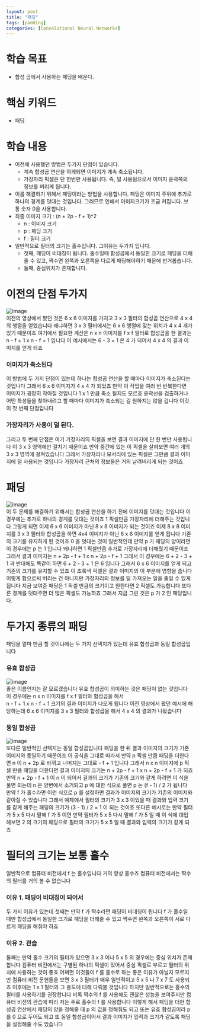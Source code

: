 ```yaml
---
layout: post
title: "패딩"
tags: [padding]
categories: [Convolutional Neural Networks]
---
```


# 학습 목표
- 합성 곱에서 사용하는 패딩을 배운다.

# 핵심 키워드
- 패딩

# 학습 내용
- 이전에 사용했던 방법은 두가지 단점이 있습니다.
  - 계속 합성곱 연산을 하게되면 이미지가 계속 축소됩니다.
  - 가장자리 픽셀은 단 한번만 사용됩니다. 즉, 덜 사용됨으로서 이미지 윤곽쪽의 정보를 버리게 됩니다.
- 이를 해결하기 위해서 패딩이라는 방법을 사용합니다. 패딩은 이미지 주위에 추가로 하나의 경계를 덧대는 것입니다. 그러므로 인해서 이미지크기가 조금 커집니다. 보통 숫자 0을 사용합니다.
- 최종 이미지 크기 : (n + 2p - f + 1)^2
  - n : 이미지 크기
  - p : 패딩 크기
  - f : 필터 크기
- 일반적으로 필터의 크기는 홀수입니다. 그이유는 두가지 입니다.
  - 첫째, 패딩이 비대칭이 됩니다. 홀수일때 합성곱에서 동일한 크기로 패딩을 더해줄 수 있고, 짝수면 왼쪽과 오른쪽을 다르게 패딩해야하기 때문에 번거롭습니다.
  - 둘째, 중심위치가 존재합니다.
  
# 이전의 단점 두가지
![image](https://user-images.githubusercontent.com/50114210/71306339-43035000-2422-11ea-8f54-bc93f8f51372.png)          
이전의 영상에서 봤던 것은 6 x 6 이미지를 가지고 3 x 3 필터의 합성곱 연산으로 4 x 4 의 행렬을 얻었습니다
왜냐하면 3 x 3 필터에서는 6 x 6 행렬에 맞는 위치가 4 x 4 개가 있기 때문이죠
여기에서 필요한 계산은 n x n 이미지를 f x f 필터로 합성곱을 한 결과는 n - f + 1 x n - f + 1 입니다
이 예시에서는 6 - 3 + 1 은 4 가 되어서 4 x 4 의 결과 이미지를 얻게 되죠

### 이미지가 축소된다
이 방법에 두 가지 단점이 있는데 하나는 합성곱 연산을 할 때마다 이미지가 축소된다는 것입니다
그래서 6 x 6 이미지가 4 x 4 가 되었죠
만약 이 작업을 여러 번 반복한다면 이미지가 굉장히 작아질 것입니다
1 x 1 만큼 축소 될지도 모르죠
윤곽선을 검출하거나 어떤 특성들을 찾아내려고 할 때마다 이미지가 축소되는 걸 원하지는 않을 겁니다
이것이 첫 번째 단점입니다

### 가장자리가 사용이 덜 된다.
그리고 두 번째 단점은 여기 가장자리의 픽셀을 보면 결과 이미지에 단 한 번만 사용됩니다
이 3 x 3 영역에만 걸치기 때문이죠
만약 중간에 있는 이 픽셀을 살펴보면 여러 개의 3 x 3 영역에 걸쳐있습니다
그래서 가장자리나 모서리에 있는 픽셀은 그만큼 결과 이미지에 덜 사용되는 것입니다
가장자리 근처의 정보들은 거의 날려버리게 되는 것이죠

# 패딩
![image](https://user-images.githubusercontent.com/50114210/71306350-51ea0280-2422-11ea-8e42-3c4676493a06.png)                 
이 두 문제를 해결하기 위해서는 합성곱 연산을 하기 전에 이미지를 덧대는 것입니다
이 경우에는 추가로 하나의 경계를 덧대는 것이죠
1 픽셀만큼 가장자리에 더해주는 것입니다
그렇게 되면 이제 6 x 6 이미지가 아닌 8 x 8 이미지가 되는 것이죠
이제 8 x 8 이미지를 3 x 3 필터와 합성곱을 하면
4x4 이미지가 아닌 6 x 6 이미지를 얻게 됩니다  기존의 크기를 유지하게 된 것이죠
0 을 덧대는 것이 일반적인데 만약 p 가 패딩의 양이라면 이 경우에는 p 는 1 입니다
왜냐하면 1 픽셀만큼 추가로 가장자리에 더해줬기 때문이죠
그래서 결과 이미지는 n + 2p - f + 1 x n + 2p - f + 1
그래서 이 경우에는 6 + 2 - 3 + 1 과 반대에도 똑같이 하면 6 + 2 - 3 + 1 은 6 입니다
그래서 6 x 6 이미지를 얻게 되고 기존의 크기를 유지할 수 있죠
이 초록색 픽셀은 결과 이미지의 이 부분에 영향을 줍니다
이렇게 함으로써 버리는 건 아니지만 가장자리의 정보를 덜 가져오는 일을 줄일 수 있게 됩니다
지금 보여준 패딩은 1 픽셀 만큼의 크기이고 원한다면 2 픽셀도 가능합니다
또다른 경계를 덧대주면 더 많은 픽셀도 가능하죠 그래서 지금 그린 것은 p 가 2 인 패딩입니다.            

# 두가지 종류의 패딩
패딩을 얼마 만큼 할 것이냐에는 두 가지 선택지가 있는데 유효 합성곱과 동일 합성곱입니다

### 유효 합성곱
![image](https://user-images.githubusercontent.com/50114210/71306356-65956900-2422-11ea-81d4-790352faff29.png)            
좋은 이름인지는 잘 모르겠습니다 유효 합성곱이 의미하는 것은 패딩이 없는 것입니다
이 경우에는 n x n 이미지를 f x f 필터와 합성곱을 해서         
n - f + 1 x n - f + 1 크기의 결과 이미지가 나오게 됩니다
이전 영상에서 봤던 예시에 해당하는데 6 x 6 이미지를  3 x 3 필터와
합성곱을 해서 4 x 4 의 결과가 나왔습니다

### 동일 합성곱
![image](https://user-images.githubusercontent.com/50114210/71306359-7514b200-2422-11ea-8dc2-e503a82fa519.png)              
또다른 일반적인 선택지는 동일 합성곱입니다
패딩을 한 뒤 결과 이미지의 크기가 기존 이미지와 동일하기 때문이죠
이 공식을 그대로 따라서 만약 p 픽셀 만큼 패딩을 더한다면
n 이 n + 2p 로 바뀌고 나머지는 그대로 - f + 1 입니다
그래서 n x n 이미지에 p 픽셀 만큼 패딩을 더한다면 결과 이미지의 크기는
n + 2p - f + 1 x n + 2p - f + 1 가 되죠
만약 n + 2p - f + 1 이 n 이 되어서 결과의 크기가 기존의
크기와 같게 하려면 이 식을 풀면 되는데 n 은 양변에서 소거되고
p 에 대한 식으로 풀면 p 는 (f - 1) / 2 가 됩니다
만약 f 가 홀수라면 이런 식으로 p 를 설정하면 결과가 이미지의 크기가
기존의 이미지와 같아질 수 있습니다
그래서 예제에서 필터의 크기가 3 x 3 이었을 때 결과와 입력 크기를 같게 해주는
패딩의 크기가 (3 - 1) / 2 = 1 이 되는 것이죠
또다른 예시로는 만약 필터가 5 x 5 다시 말해 f 가 5 이면
만약 필터가 5 x 5 다시 말해 f 가 5 일 때 이 식에 대입해보면
2 의 크기의 패딩으로 필터의 크기가 5 x 5 일 때 결과와 입력의 크기가 같게 되죠

# 필터의 크기는 보통 홀수
일반적으로 컴퓨터 비전에서 f 는 홀수입니다
거의 항상 홀수죠 컴퓨터 비전에서는 짝수의 필터를 거의 볼 수 없습니다

### 이유 1. 패딩이 비대칭이 되어서
두 가지 이유가 있는데 첫째는 만약 f 가 짝수라면 패딩이 비대칭이 됩니다
f 가 홀수일 때만 합성곱에서 동일한 크기로 패딩을 더해줄 수 있고
짝수면 왼쪽과 오른쪽이 서로 다르게 패딩을 해줘야 하죠

### 이유 2. 관습
둘째는 만약 홀수 크기의 필터가 있으면 3 x 3 이나 5 x 5 의 경우에는
중심 위치가 존재합니다 컴퓨터 비전에서는 구별된 하나의 픽셀이 있어서
중심 픽셀로 부르고 필터의 위치에 사용하는 것이 좋죠
어쩌면 이것들이 f 를 홀수로 하는 좋은 이유가 아닐지 모르지만
컴퓨터 비전 문헌들을 보면 3 x 3 필터가 매우 일반적이고 5 x 5 나 7 x 7 도 사용되죠
이후에는 1 x 1 필터와 그 용도에 대해 다뤄볼 것입니다
하지만 일반적으로는 홀수의 필터를 사용하기를 권장합니다
비록 짝수의 f 를 사용해도 괜찮은 성능을 보여주지만
컴퓨터 비전의 관습에 따라 저는 주로 홀수의 f 를 사용합니다
이렇게 해서 패딩을 더한 합성곱 연산에서 패딩의 양을 정해줄 때
p 의 값을 정해줘도 되고 또는 유효 합성곱이라 p 를 0 으로 두어도 되고
또 동일 합성곱이어서 결과 이미지가 입력과 크기가 같도록 패딩을 설정해줄 수도 있습니다
